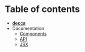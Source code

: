 # Table of contents

* **[decca](../README.md)**
* Documentation
  * [Components](components.md)
  * [API](api.md)
  * [JSX](jsx.md)
